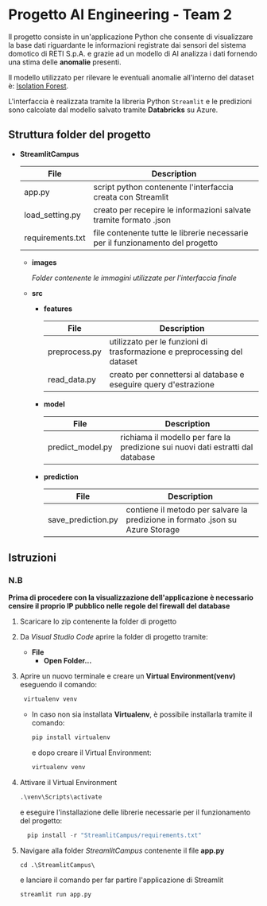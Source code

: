 # Progetto AI Engineering - Team 2

Il progetto consiste in un'applicazione Python che consente di visualizzare la base dati riguardante le informazioni registrate dai sensori del sistema domotico di RETI S.p.A. e grazie ad un modello di AI analizza i dati fornendo una stima delle **anomalie** presenti.

Il modello utilizzato per rilevare le eventuali anomalie all'interno del dataset è: [Isolation Forest](https://scikit-learn.org/stable/modules/generated/sklearn.ensemble.IsolationForest.html#sklearn.ensemble.IsolationForest).

L'interfaccia è realizzata tramite la libreria Python `Streamlit` e le predizioni sono calcolate dal modello salvato tramite **Databricks** su Azure.

## Struttura folder del progetto

- **StreamlitCampus**

  | File | Description |
  | --- | --- |
  | app.py | script python contenente l'interfaccia creata con Streamlit |
  | load_setting.py | creato per recepire le informazioni salvate tramite formato .json |
  | requirements.txt | file contenente tutte le librerie necessarie per il funzionamento del progetto |
  
  - **images**
  
    _Folder contenente le immagini utilizzate per l'interfaccia finale_
  
  - **src**
  
    - **features**
      
      | File | Description |
      | --- | --- |
      | preprocess.py | utilizzato per le funzioni di trasformazione e preprocessing del dataset |
      | read_data.py | creato per connettersi al database e eseguire query d'estrazione |
    
    - **model**
    
      | File | Description |
      | --- | --- |
      | predict_model.py | richiama il modello per fare la predizione sui nuovi dati estratti dal database |
    
    - **prediction**
    
      | File | Description |
      | --- | --- |
      | save_prediction.py | contiene il metodo per salvare la predizione in formato .json su Azure Storage |

## Istruzioni

### N.B

**Prima di procedere con la visualizzazione dell'applicazione è necessario censire il proprio IP pubblico nelle regole del firewall del database**

1. Scaricare lo zip contenente la folder di progetto

2. Da _Visual Studio Code_ aprire la folder di progetto tramite:
   - **File**
     - **Open Folder...**

3. Aprire un nuovo terminale e creare un **Virtual Environment(venv)** eseguendo il comando:

   ```python
    virtualenv venv
   ```
  
   - In caso non sia installata **Virtualenv**, è possibile installarla tramite il comando:
  
     ```python
     pip install virtualenv
     ```
     e dopo creare il Virtual Environment:
     
     ```python
     virtualenv venv
     ```

4. Attivare il Virtual Environment

   ```python
   .\venv\Scripts\activate
   ```
   
   e eseguire l'installazione delle librerie necessarie per il funzionamento del progetto:
   
   ```python
     pip install -r "StreamlitCampus/requirements.txt"
   ```
   
5. Navigare alla folder _StreamlitCampus_ contenente il file **app.py**

   ```shell
   cd .\StreamlitCampus\
   ```
   e lanciare il comando per far partire l'applicazione di Streamlit
   
   ```python
   streamlit run app.py
   ```
